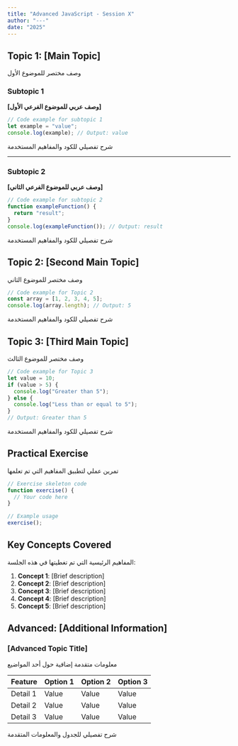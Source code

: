 ```yaml
---
title: "Advanced JavaScript - Session X"
author: "---"
date: "2025"
---
```


## Topic 1: [Main Topic]

<div class="arabic">
وصف مختصر للموضوع الأول
</div>

### Subtopic 1

**[وصف عربي للموضوع الفرعي الأول]**

```javascript
// Code example for subtopic 1
let example = "value";
console.log(example); // Output: value
```

<div class="arabic">
شرح تفصيلي للكود والمفاهيم المستخدمة
</div>

---

### Subtopic 2

**[وصف عربي للموضوع الفرعي الثاني]**

```javascript
// Code example for subtopic 2
function exampleFunction() {
  return "result";
}
console.log(exampleFunction()); // Output: result
```

<div class="arabic">
شرح تفصيلي للكود والمفاهيم المستخدمة
</div>

## Topic 2: [Second Main Topic]

<div class="arabic">
وصف مختصر للموضوع الثاني
</div>

```javascript
// Code example for Topic 2
const array = [1, 2, 3, 4, 5];
console.log(array.length); // Output: 5
```

<div class="arabic">
شرح تفصيلي للكود والمفاهيم المستخدمة
</div>

## Topic 3: [Third Main Topic]

<div class="arabic">
وصف مختصر للموضوع الثالث
</div>

```javascript
// Code example for Topic 3
let value = 10;
if (value > 5) {
  console.log("Greater than 5");
} else {
  console.log("Less than or equal to 5");
}
// Output: Greater than 5
```

<div class="arabic">
شرح تفصيلي للكود والمفاهيم المستخدمة
</div>

## Practical Exercise

<div class="arabic">
تمرين عملي لتطبيق المفاهيم التي تم تعلمها
</div>

```javascript
// Exercise skeleton code
function exercise() {
  // Your code here
}

// Example usage
exercise();
```

## Key Concepts Covered

<div class="arabic">
المفاهيم الرئيسية التي تم تغطيتها في هذه الجلسة:
</div>

1. **Concept 1**: [Brief description]
2. **Concept 2**: [Brief description]
3. **Concept 3**: [Brief description]
4. **Concept 4**: [Brief description]
5. **Concept 5**: [Brief description]

## Advanced: [Additional Information]

### [Advanced Topic Title]

<div class="arabic">
معلومات متقدمة إضافية حول أحد المواضيع
</div>

| Feature | Option 1 | Option 2 | Option 3 |
|---------|----------|----------|----------|
| Detail 1 | Value | Value | Value |
| Detail 2 | Value | Value | Value |
| Detail 3 | Value | Value | Value |

<div class="arabic">
شرح تفصيلي للجدول والمعلومات المتقدمة
</div> 